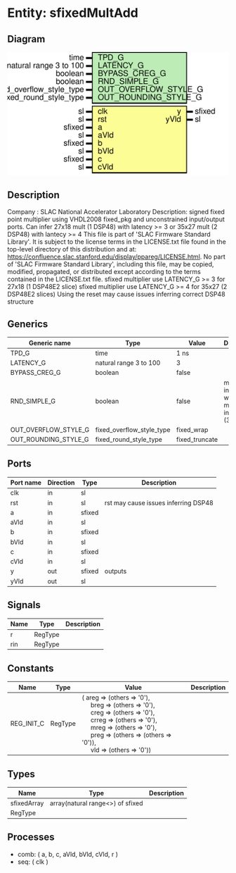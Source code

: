 # Entity: sfixedMultAdd

## Diagram

![Diagram](SfixedMultAdd.svg "Diagram")
## Description

Company    : SLAC National Accelerator Laboratory
Description: signed fixed point multiplier using VHDL2008 fixed_pkg and
             unconstrained input/output ports.  Can infer 27x18 mult
             (1 DSP48) with latency >= 3 or 35x27 mult (2 DSP48) with
             lantecy >= 4
This file is part of 'SLAC Firmware Standard Library'.
It is subject to the license terms in the LICENSE.txt file found in the
top-level directory of this distribution and at:
   https://confluence.slac.stanford.edu/display/ppareg/LICENSE.html.
No part of 'SLAC Firmware Standard Library', including this file,
may be copied, modified, propagated, or distributed except according to
the terms contained in the LICENSE.txt file.
sfixed multiplier use LATENCY_G >= 3 for 27x18 (1 DSP48E2 slice)
sfixed multiplier use LATENCY_G >= 4 for 35x27 (2 DSP48E2 slices)
Using the reset may cause issues inferring correct DSP48 structure
## Generics

| Generic name         | Type                      | Value          | Description                                     |
| -------------------- | ------------------------- | -------------- | ----------------------------------------------- |
| TPD_G                | time                      | 1 ns           |                                                 |
| LATENCY_G            | natural range 3 to 100    | 3              |                                                 |
| BYPASS_CREG_G        | boolean                   | false          |                                                 |
| RND_SIMPLE_G         | boolean                   | false          | may interfere with large mult inference (35x27) |
| OUT_OVERFLOW_STYLE_G | fixed_overflow_style_type | fixed_wrap     |                                                 |
| OUT_ROUNDING_STYLE_G | fixed_round_style_type    | fixed_truncate |                                                 |
## Ports

| Port name | Direction | Type   | Description                          |
| --------- | --------- | ------ | ------------------------------------ |
| clk       | in        | sl     |                                      |
| rst       | in        | sl     | rst may cause issues inferring DSP48 |
| a         | in        | sfixed |                                      |
| aVld      | in        | sl     |                                      |
| b         | in        | sfixed |                                      |
| bVld      | in        | sl     |                                      |
| c         | in        | sfixed |                                      |
| cVld      | in        | sl     |                                      |
| y         | out       | sfixed | outputs                              |
| yVld      | out       | sl     |                                      |
## Signals

| Name | Type    | Description |
| ---- | ------- | ----------- |
| r    | RegType |             |
| rin  | RegType |             |
## Constants

| Name       | Type    | Value                                                                                                                                                                                                                                                                                                                                                                                                                                                                         | Description |
| ---------- | ------- | ----------------------------------------------------------------------------------------------------------------------------------------------------------------------------------------------------------------------------------------------------------------------------------------------------------------------------------------------------------------------------------------------------------------------------------------------------------------------------- | ----------- |
| REG_INIT_C | RegType |  (       areg   => (others => '0'),<br><span style="padding-left:20px">       breg   => (others => '0'),<br><span style="padding-left:20px">       creg   => (others => '0'),<br><span style="padding-left:20px">       crreg  => (others => '0'),<br><span style="padding-left:20px">       mreg   => (others => '0'),<br><span style="padding-left:20px">       preg   => (others => (others => '0')),<br><span style="padding-left:20px">       vld    => (others => '0')) |             |
## Types

| Name        | Type                              | Description |
| ----------- | --------------------------------- | ----------- |
| sfixedArray | array(natural range<>) of sfixed  |             |
| RegType     |                                   |             |
## Processes
- comb: ( a, b, c, aVld, bVld, cVld, r )
- seq: ( clk )
